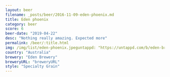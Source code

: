 ```yaml
---
layout: beer
filename: _posts/beer/2016-11-09-eden-phoenix.md
title: Eden phoenix
category: beer
score: 6
beer-date: "2019-04-22"
desc: "Nothing really amazing. Expected more"
permalink: /beer/:title.html
img: /img/list/eden-phoenix.jpeguntappd: "https://untappd.com/b/eden-brewery-phoenix-d-kottbusser/1919056"
country: "Australia"
brewery: "Eden Brewery"
breweryURL: "breweryURL"
style: "Specialty Grain"
---
```

